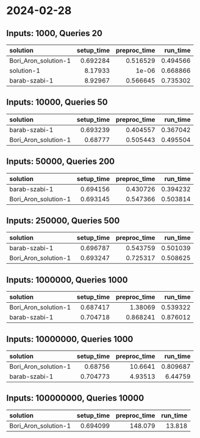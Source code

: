 # 2024-02-28

## Inputs: 1000, Queries 20

| solution             |   setup_time |   preproc_time |   run_time |
|:---------------------|-------------:|---------------:|-----------:|
| Bori_Aron_solution-1 |     0.692284 |       0.516529 |   0.494566 |
| solution-1           |     8.17933  |       1e-06    |   0.668866 |
| barab-szabi-1        |     8.92967  |       0.566645 |   0.735302 |

## Inputs: 10000, Queries 50

| solution             |   setup_time |   preproc_time |   run_time |
|:---------------------|-------------:|---------------:|-----------:|
| barab-szabi-1        |     0.693239 |       0.404557 |   0.367042 |
| Bori_Aron_solution-1 |     0.68777  |       0.505443 |   0.495504 |

## Inputs: 50000, Queries 200

| solution             |   setup_time |   preproc_time |   run_time |
|:---------------------|-------------:|---------------:|-----------:|
| barab-szabi-1        |     0.694156 |       0.430726 |   0.394232 |
| Bori_Aron_solution-1 |     0.693145 |       0.547366 |   0.503814 |

## Inputs: 250000, Queries 500

| solution             |   setup_time |   preproc_time |   run_time |
|:---------------------|-------------:|---------------:|-----------:|
| barab-szabi-1        |     0.696787 |       0.543759 |   0.501039 |
| Bori_Aron_solution-1 |     0.693247 |       0.725317 |   0.508625 |

## Inputs: 1000000, Queries 1000

| solution             |   setup_time |   preproc_time |   run_time |
|:---------------------|-------------:|---------------:|-----------:|
| Bori_Aron_solution-1 |     0.687417 |       1.38069  |   0.539322 |
| barab-szabi-1        |     0.704718 |       0.868241 |   0.876012 |

## Inputs: 10000000, Queries 1000

| solution             |   setup_time |   preproc_time |   run_time |
|:---------------------|-------------:|---------------:|-----------:|
| Bori_Aron_solution-1 |     0.68756  |       10.6641  |   0.809687 |
| barab-szabi-1        |     0.704773 |        4.93513 |   6.44759  |

## Inputs: 100000000, Queries 10000

| solution             |   setup_time |   preproc_time |   run_time |
|:---------------------|-------------:|---------------:|-----------:|
| Bori_Aron_solution-1 |     0.694099 |        148.079 |     13.818 |